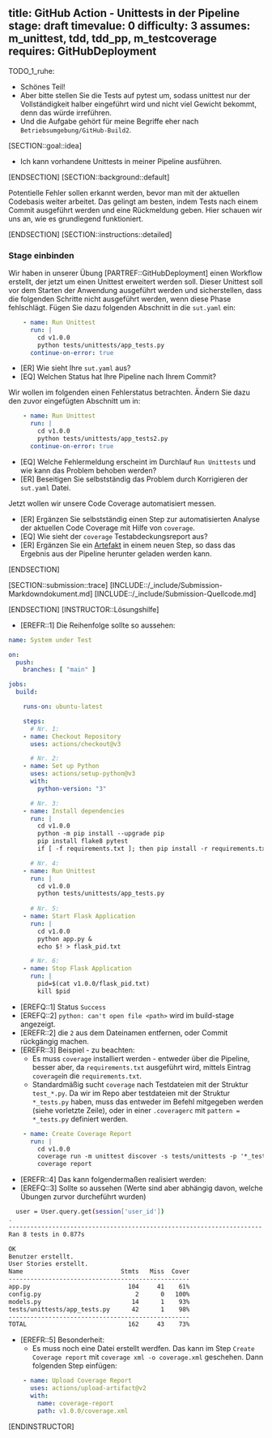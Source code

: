 title: GitHub Action - Unittests in der Pipeline
stage: draft
timevalue: 0
difficulty: 3
assumes: m_unittest, tdd, tdd_pp, m_testcoverage
requires: GitHubDeployment
---

TODO_1_ruhe:

- Schönes Teil!
- Aber bitte stellen Sie die Tests auf pytest um, sodass unittest nur der Vollständigkeit halber
  eingeführt wird und nicht viel Gewicht bekommt, denn das würde irreführen.
- Und die Aufgabe gehört für meine Begriffe eher nach `Betriebsumgebung/GitHub-Build2`.


[SECTION::goal::idea]

- Ich kann vorhandene Unittests in meiner Pipeline ausführen.

[ENDSECTION]
[SECTION::background::default]

Potentielle Fehler sollen erkannt werden, bevor man mit der aktuellen Codebasis
weiter arbeitet. Das gelingt am besten, indem Tests nach einem Commit ausgeführt
werden und eine Rückmeldung geben. Hier schauen wir uns an, wie es grundlegend
funktioniert.

[ENDSECTION]
[SECTION::instructions::detailed]

### Stage einbinden

Wir haben in unserer Übung [PARTREF::GitHubDeployment] einen Workflow erstellt, der jetzt
um einen Unittest erweitert werden soll. Dieser Unittest soll vor dem Starten der Anwendung
ausgeführt werden und sicherstellen, dass die folgenden Schritte nicht ausgeführt werden,
wenn diese Phase fehlschlägt.
Fügen Sie dazu folgenden Abschnitt in die `sut.yaml` ein:

```yaml
    - name: Run Unittest
      run: |
        cd v1.0.0
        python tests/unittests/app_tests.py
      continue-on-error: true
```

- [ER] Wie sieht Ihre `sut.yaml` aus?
- [EQ] Welchen Status hat Ihre Pipeline nach Ihrem Commit?

Wir wollen im folgenden einen Fehlerstatus betrachten.
Ändern Sie dazu den zuvor eingefügten Abschnitt um in:

```yaml
    - name: Run Unittest
      run: |
        cd v1.0.0
        python tests/unittests/app_tests2.py
      continue-on-error: true
```

- [EQ] Welche Fehlermeldung erscheint im Durchlauf `Run Unittests` und wie kann das Problem behoben
  werden?
- [ER] Beseitigen Sie selbstständig das Problem durch Korrigieren der `sut.yaml` Datei.

Jetzt wollen wir unsere Code Coverage automatisiert messen.

- [ER] Ergänzen Sie selbstständig einen Step zur automatisierten Analyse der aktuellen Code Coverage mit
  Hilfe von `coverage`.
- [EQ] Wie sieht der `coverage` Testabdeckungsreport aus?
- [ER] Ergänzen Sie ein
  [Artefakt](https://docs.github.com/de/actions/using-workflows/storing-workflow-data-as-artifacts#configuring-a-custom-artifact-retention-period)
  in einem neuen Step, so dass das Ergebnis aus der Pipeline herunter geladen werden kann.

[ENDSECTION]

[SECTION::submission::trace]
[INCLUDE::/_include/Submission-Markdowndokument.md]
[INCLUDE::/_include/Submission-Quellcode.md]

[ENDSECTION]
[INSTRUCTOR::Lösungshilfe]

- [EREFR::1] Die Reihenfolge sollte so aussehen:

```yaml
name: System under Test

on:
  push:
    branches: [ "main" ]

jobs:
  build:

    runs-on: ubuntu-latest

    steps:
      # Nr. 1: 
    - name: Checkout Repository
      uses: actions/checkout@v3

      # Nr. 2:
    - name: Set up Python
      uses: actions/setup-python@v3
      with:
        python-version: "3"

      # Nr. 3:
    - name: Install dependencies
      run: |
        cd v1.0.0
        python -m pip install --upgrade pip
        pip install flake8 pytest
        if [ -f requirements.txt ]; then pip install -r requirements.txt; fi

      # Nr. 4:
    - name: Run Unittest
      run: |
        cd v1.0.0
        python tests/unittests/app_tests.py
      
      # Nr. 5:
    - name: Start Flask Application
      run: |
        cd v1.0.0
        python app.py &
        echo $! > flask_pid.txt

      # Nr. 6:
    - name: Stop Flask Application
      run: |
        pid=$(cat v1.0.0/flask_pid.txt)
        kill $pid
```

- [EREFQ::1] Status `Success`
- [EREFQ::2] `python: can't open file <path>` wird im build-stage angezeigt.
- [EREFR::2] die `2` aus dem Dateinamen entfernen, oder Commit rückgängig machen. 
- [EREFR::3] Beispiel - zu beachten:
  - Es muss `coverage` installiert werden - entweder über die Pipeline, besser aber, da
  `requirements.txt` ausgeführt wird, mittels Eintrag `coverage`in die `requirements.txt`.
  - Standardmäßig sucht `coverage` nach Testdateien mit der Struktur `test_*.py`. Da wir im Repo
  aber testdateien mit der Struktur `*_tests.py` haben, muss das entweder im Befehl mitgegeben werden
  (siehe vorletzte Zeile), oder in einer `.coveragerc` mit `pattern = *_tests.py` definiert werden.

```yaml
    - name: Create Coverage Report
      run: |
        cd v1.0.0
        coverage run -m unittest discover -s tests/unittests -p '*_tests.py'
        coverage report
```

- [EREFR::4] Das kann folgendermaßen realisiert werden:
- [EREFQ::3] Sollte so aussehen (Werte sind aber abhängig davon, welche Übungen zurvor durcheführt wurden)

```bash
  user = User.query.get(session['user_id'])
.
----------------------------------------------------------------------
Ran 8 tests in 0.877s

OK
Benutzer erstellt.
User Stories erstellt.
Name                           Stmts   Miss  Cover
--------------------------------------------------
app.py                           104     41    61%
config.py                          2      0   100%
models.py                         14      1    93%
tests/unittests/app_tests.py      42      1    98%
--------------------------------------------------
TOTAL                            162     43    73%
```

- [EREFR::5] Besonderheit:
  - Es muss noch eine Datei erstellt werdfen. Das kann im Step `Create Coverage report` mit
  `coverage xml -o coverage.xml` geschehen.
  Dann folgenden Step einfügen:
  
```yaml
    - name: Upload Coverage Report
      uses: actions/upload-artifact@v2
      with:
        name: coverage-report
        path: v1.0.0/coverage.xml
```

[ENDINSTRUCTOR]
